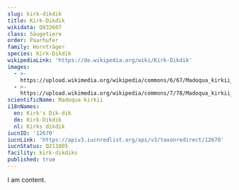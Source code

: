 ```yaml
---
slug: kirk-dikdik
title: Kirk-Dikdik
wikidata: Q833607
class: Säugetiere
order: Paarhufer
family: Hornträger
species: Kirk-Dikdik
wikipediaLink: 'https://de.wikipedia.org/wiki/Kirk-Dikdik'
images:
  - >-
    https://upload.wikimedia.org/wikipedia/commons/6/67/Madoqua_kirkii_-_male_(Namutoni).jpg
  - >-
    https://upload.wikimedia.org/wikipedia/commons/7/78/Madoqua_kirkii_-_female_(Namutoni).jpg
scientificName: Madoqua kirkii
i18nNames:
  en: Kirk's Dik-dik
  de: Kirk-Dikdik
  nl: Kirks dikdik
iucnID: '12670'
iucnLink: 'https://apiv3.iucnredlist.org/api/v3/taxonredirect/12670'
iucnStatus: Q211005
facility: kirk-dikdiks
published: true
---
```


I am content.
